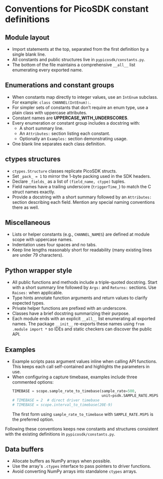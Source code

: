 # Conventions for PicoSDK constant definitions

## Module layout
- Import statements at the top, separated from the first definition by a single blank line.
- All constants and public structures live in `pypicosdk/constants.py`.
- The bottom of the file maintains a comprehensive `__all__` list enumerating every exported name.

## Enumerations and constant groups
- When constants map directly to integer values, use an `IntEnum` subclass.
  For example: `class CHANNEL(IntEnum):`.
- For simpler sets of constants that don’t require an enum type, use a plain class with uppercase attributes.
- Constant names are **UPPERCASE_WITH_UNDERSCORES**.
- Every enumeration or constant group includes a docstring with:
  - A short summary line.
  - An `Attributes:` section listing each constant.
  - Optionally an `Examples:` section demonstrating usage.
- One blank line separates each class definition.

## ctypes structures
- `ctypes.Structure` classes replicate PicoSDK structs.
- Set `_pack_ = 1` to mirror the 1-byte packing used in the SDK headers.
- Declare `_fields_` as a list of `(field_name, ctype)` tuples.
- Field names have a trailing underscore (`triggerTime_`) to match the C struct names exactly.
- Provide a docstring with a short summary followed by an `Attributes:` section
  describing each field. Mention any special naming conventions there as well.

## Miscellaneous
- Lists or helper constants (e.g., `CHANNEL_NAMES`) are defined at module scope with uppercase names.
- Indentation uses four spaces and no tabs.
- Keep line lengths reasonably short for readability (many existing lines are under 79 characters).

## Python wrapper style
- All public functions and methods include a triple-quoted docstring. Start with a
  short summary line followed by `Args:` and `Returns:` sections. Use `Raises:`
  when applicable.
- Type hints annotate function arguments and return values to clarify expected
  types.
- Private helper functions are prefixed with an underscore.
- Classes have a brief docstring summarizing their purpose.
- Each module ends with an explicit `__all__` list enumerating all exported
  names. The package ``__init__`` re-exports these names using ``from .module
  import *`` so IDEs and static checkers can discover the public API.

## Examples
- Example scripts pass argument values inline when calling API functions. This
  keeps each call self-contained and highlights the parameters in use.
- When configuring a capture timebase, examples include three commented options:
  ```python
  TIMEBASE = scope.sample_rate_to_timebase(sample_rate=500,
                                           unit=psdk.SAMPLE_RATE.MSPS)
  # TIMEBASE = 2  # direct driver timebase
  # TIMEBASE = scope.interval_to_timebase(20E-9)
  ```
  The first form using `sample_rate_to_timebase` with `SAMPLE_RATE.MSPS` is the
  preferred option.

Following these conventions keeps new constants and structures consistent with the existing definitions in `pypicosdk/constants.py`.

## Data buffers
- Allocate buffers as NumPy arrays when possible.
- Use the array's ``.ctypes`` interface to pass pointers to driver functions.
- Avoid converting NumPy arrays into standalone ``ctypes`` arrays.
